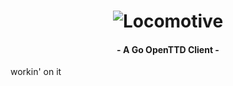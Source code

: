 <div align="center">

<h1><img src="https://raw.githubusercontent.com/giantfroje/locomotive/main/locomotive-big.png" alt="Locomotive"></h1>

#### - A Go OpenTTD Client -

</div>

workin' on it
